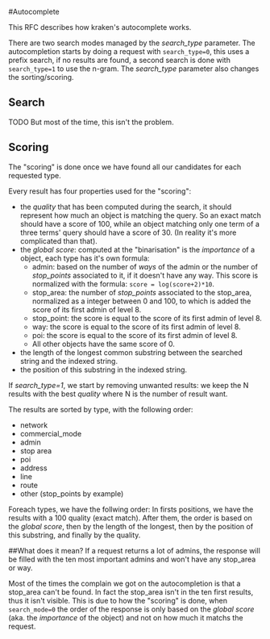 #Autocomplete

This RFC describes how kraken's autocomplete works.

There are two search modes managed by the *search_type* parameter. The autocompletion starts by doing a request with
`search_type=0`, this uses a prefix search, if no results are found, a second search is done with `search_type=1` to 
use the n-gram.
The *search_type* parameter also changes the sorting/scoring.

## Search
TODO
But most of the time, this isn't the problem.

## Scoring
The "scoring" is done once we have found all our candidates for each requested type.

Every result has four properties used for the "scoring":
  - the *quality* that has been computed during the search, it should represent how much an object is matching
        the query. So an exact match should have a score of 100, while an object matching only one term of a three
        terms' query should have a score of 30. (In reality it's more complicated than that).
  - the *global score*: computed at the "binarisation" is the *importance* of a object, each type has it's own formula:
    - admin: based on the number of *ways* of the admin or the number of *stop_points* associated to it, if it doesn't have any way. This score is normalized with the formula: `score = log(score+2)*10`.
    - stop_area: the number of *stop_points* associated to the stop_area, normalized as a integer between 0 and 100,
      to which is added the score of its first admin of level 8.
    - stop_point: the score is equal to the score of its first admin of level 8.
    - way: the score is equal to the score of its first admin of level 8.
    - poi: the score is equal to the score of its first admin of level 8.
    - All other objects have the same score of 0.
  - the length of the longest common substring between the searched string and the indexed string.
  - the position of this substring in the indexed string.


If *search_type=1*, we start by removing unwanted results: we keep the N results with the best *quality*
where N is the number of result want.

The results are sorted by type, with the following order:
  - network
  - commercial_mode
  - admin
  - stop area
  - poi
  - address
  - line
  - route
  - other (stop_points by example)


Foreach types, we have the follwing order:
In firsts positions, we have the results with a 100 quality (exact match). After them, the order is based
on the *global score*, then by the length of the longest, then by the position of this substring, 
and finally by the quality.


##What does it mean?
If a request returns a lot of admins, the response will be filled with the ten most important admins 
and won't have any stop_area or way.

Most of the times the complain we got on the autocompletion is that a stop_area can't be found.
In fact the stop_area isn't in the ten first results, thus it isn't visible. This is due to how the "scoring" is done, when `search_mode=0` the order of the response is only based on the *global score* (aka. the *importance* of the
object) and not on how much it matchs the request.
